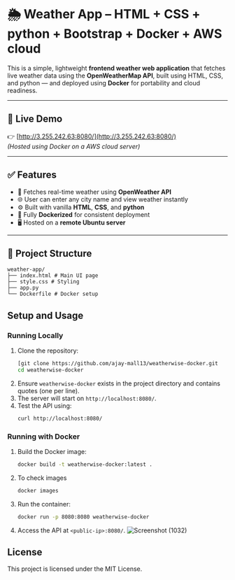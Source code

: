 # 🌦️ Weather App – HTML + CSS + python + Bootstrap + Docker + AWS cloud

This is a simple, lightweight **frontend weather web application** that fetches live weather data using the **OpenWeatherMap API**, built using HTML, CSS, and python — and deployed using **Docker** for portability and cloud readiness.

---

## 🚀 Live Demo

👉 [http://3.255.242.63:8080/](http://3.255.242.63:8080/)  
_(Hosted using Docker on a AWS cloud server)_

---

## ✅ Features

- 📡 Fetches real-time weather using **OpenWeather API**
- 🌐 User can enter any city name and view weather instantly
- ⚙️ Built with vanilla **HTML**, **CSS**, and **python**
- 🐳 Fully **Dockerized** for consistent deployment
- 🖥️ Hosted on a **remote Ubuntu server**

---

## 📁 Project Structure
```
weather-app/
├── index.html # Main UI page
├── style.css # Styling
├── app.py 
└── Dockerfile # Docker setup
```



## Setup and Usage

### Running Locally
1. Clone the repository:
   ```sh
   [git clone https://github.com/ajay-mall13/weatherwise-docker.git
   cd weatherwise-docker
   ```
2. Ensure `weatherwise-docker` exists in the project directory and contains quotes (one per line).
3. The server will start on `http://localhost:8080/`.
4. Test the API using:
   ```sh
   curl http://localhost:8080/
   ```

### Running with Docker
1. Build the Docker image:
   ```sh
   docker build -t weatherwise-docker:latest .
   ```

2. To check images
   ```sh
   docker images
   ```
3. Run the container:
   ```sh
   docker run -p 8080:8080 weatherwise-docker
   ```
4. Access the API at `<public-ip>:8080/`.
![Screenshot (1032)](https://github.com/user-attachments/assets/ae3de87d-dc76-47c4-85a7-2afad523b894)




## License
This project is licensed under the MIT License.




